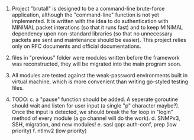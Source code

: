 1. Project "brutall" is designed to be a command-line brute-force application,
    although the "command-line" function is not yet implemented. It is written with the idea
    to do authentication with MINIMAL packet interations (so that it runs fast) and to keep 
    MINIMAL dependency upon non-standard libraries (so that no unnecessary packets are sent 
    and maintenance should be easier). This project relies only on RFC documents and official 
    documentations.

2. files in "previous" folder were modules written before the framework was reconstructed,
    they will be migrated into the main program soon.

3. All modules are tested against the weak-password environments built in virtual machine,
    which is more convenient than writing go-styled testing files.

4. TODO:
    c. a "pause" function should be added. A seperate goroutine should wait and listen for 
        user input (a single "p" character maybe?). Once the input is detected, we should
        break the for loop in "login" method of every module (a go channel will do the work).
    d. SNMPv3, SSH, migration, and new modules!
    e. sasl qop: auth-conf, prep (low priority)
    f. ntlmv2 (low priority)
